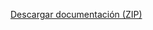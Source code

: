 [Descargar documentación (ZIP)]([https://github.com/usuario/repositorio/raw/main/docs.zip](https://github.com/jinxAlex/password-manager-server/blob/main/docs/javadoc.zip))
